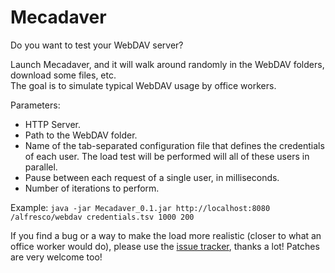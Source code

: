 Mecadaver
=========

Do you want to test your WebDAV server?

Launch Mecadaver, and it will walk around randomly in the WebDAV folders, download some files, etc.  
The goal is to simulate typical WebDAV usage by office workers.

Parameters:

* HTTP Server.
* Path to the WebDAV folder.
* Name of the tab-separated configuration file that defines the credentials of each user. The load test will be performed will all of these users in parallel.
* Pause between each request of a single user, in milliseconds.
* Number of iterations to perform.

Example: `java -jar Mecadaver_0.1.jar http://localhost:8080 /alfresco/webdav credentials.tsv 1000 200`

If you find a bug or a way to make the load more realistic (closer to what an office worker would do), please use the [issue tracker](https://github.com/nicolas-raoul/Mecadaver/issues), thanks a lot! Patches are very welcome too!
